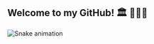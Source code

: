 ## Welcome to my GitHub! :classical_building: :boxing_glove:🏋️‍♂️

 ![Snake animation](https://github.com/Lordy2022/Lordy2022/blob/output/github-contribution-grid-snake.svg)
